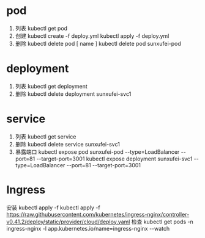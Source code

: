 # pod
1) 列表
   kubectl get pod
2) 创建
   kubectl create -f deploy.yml
   kubectl apply -f deploy.yml
3) 删除
   kubectl delete pod [ name ]
   kubectl delete pod sunxufei-pod

# deployment
1) 列表
   kubectl get deployment
2) 删除
   kubectl delete  deployment sunxufei-svc1
# service
1) 列表
   kubectl get service
2) 删除
   kubectl delete service sunxufei-svc1
3) 暴露端口 
   kubectl expose pod sunxufei-pod  --type=LoadBalancer --port=81 --target-port=3001
   kubectl expose deployment sunxufei-svc1  --type=LoadBalancer --port=81 --target-port=3001

# Ingress
安装 kubectl apply -f kubectl apply -f https://raw.githubusercontent.com/kubernetes/ingress-nginx/controller-v0.41.2/deploy/static/provider/cloud/deploy.yaml
检查 kubectl get pods -n ingress-nginx -l app.kubernetes.io/name=ingress-nginx --watch

